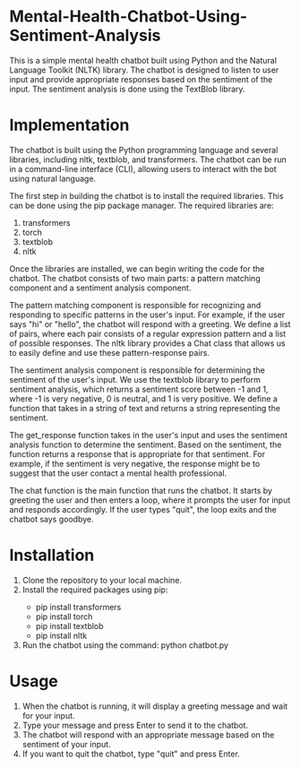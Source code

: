 # Mental-Health-Chatbot-Using-Sentiment-Analysis
This is a simple mental health chatbot built using Python and the Natural Language Toolkit (NLTK) library. The chatbot is designed to listen to user input and provide appropriate responses based on the sentiment of the input. The sentiment analysis is done using the TextBlob library.
<h1><b>Implementation</b></h1>
The chatbot is built using the Python programming language and several libraries, including nltk, textblob, and transformers. The chatbot can be run in a command-line interface (CLI), allowing users to interact with the bot using natural language.

The first step in building the chatbot is to install the required libraries. This can be done using the pip package manager. The required libraries are:

1. transformers
2. torch
3. textblob
4. nltk

Once the libraries are installed, we can begin writing the code for the chatbot. The chatbot consists of two main parts: a pattern matching component and a sentiment analysis component.

The pattern matching component is responsible for recognizing and responding to specific patterns in the user's input. For example, if the user says "hi" or "hello", the chatbot will respond with a greeting. We define a list of pairs, where each pair consists of a regular expression pattern and a list of possible responses. The nltk library provides a Chat class that allows us to easily define and use these pattern-response pairs.

The sentiment analysis component is responsible for determining the sentiment of the user's input. We use the textblob library to perform sentiment analysis, which returns a sentiment score between -1 and 1, where -1 is very negative, 0 is neutral, and 1 is very positive. We define a function that takes in a string of text and returns a string representing the sentiment.

The get_response function takes in the user's input and uses the sentiment analysis function to determine the sentiment. Based on the sentiment, the function returns a response that is appropriate for that sentiment. For example, if the sentiment is very negative, the response might be to suggest that the user contact a mental health professional.

The chat function is the main function that runs the chatbot. It starts by greeting the user and then enters a loop, where it prompts the user for input and responds accordingly. If the user types "quit", the loop exits and the chatbot says goodbye.

<h1><b>Installation</b></h1>
<ol>
  <li>Clone the repository to your local machine.</li>
  <li>Install the required packages using pip:</li>
  <ul>
    <li>pip install transformers</li>
    <li>pip install torch</li>
    <li>pip install textblob</li>
    <li>pip install nltk</li>
  </ul>
    <li>Run the chatbot using the command: python chatbot.py</li>
    
</ol>

<h1><b>Usage</b></h1>
  <ol>
    <li> When the chatbot is running, it will display a greeting message and wait for your input.</li>
    <li>Type your message and press Enter to send it to the chatbot.</li>
    <li>The chatbot will respond with an appropriate message based on the sentiment of your input.</li>
    <li>If you want to quit the chatbot, type "quit" and press Enter.</li>
  </ol>

